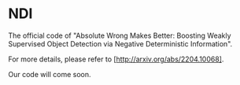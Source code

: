 # NDI
The official code of "Absolute Wrong Makes Better: Boosting Weakly Supervised Object Detection via Negative Deterministic Information".

For more details, please refer to [http://arxiv.org/abs/2204.10068].

Our code will come soon.
